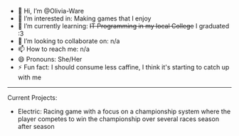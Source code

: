 - 👋 Hi, I’m @Olivia-Ware
- 👀 I’m interested in: Making games that I enjoy
- 🌱 I’m currently learning: ~~IT Programming in my local College~~ I graduated :3
- 💞️ I’m looking to collaborate on: n/a
- 📫 How to reach me: n/a
- 😄 Pronouns: She/Her
- ⚡ Fun fact: I should consume less caffine, I think it's starting to catch up with me

<!---
Olivia-Ware/Olivia-Ware is a ✨ special ✨ repository because its `README.md` (this file) appears on your GitHub profile.
You can click the Preview link to take a look at your changes.
--->

- - -

Current Projects:
  * Electric:
    Racing game with a focus on a championship system where the player competes to win the championship over several races season after season

